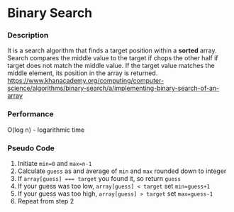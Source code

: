 # Binary Search

### Description
It is a search algorithm that finds a target position within a **sorted** array. Search compares the middle value to the target if chops the other half if target does not match the middle value.  If the target value matches the middle element, its position in the array is returned.
https://www.khanacademy.org/computing/computer-science/algorithms/binary-search/a/implementing-binary-search-of-an-array

### Performance
O(log n) - logarithmic time

### Pseudo Code

1. Initiate `min=0` and `max=n-1`
2. Calculate `guess` as and average of `min` and `max` rounded down to integer
3. If `array[guess] === target` you found it, so return `guess`
4. If your guess was too low, `array[guess] < target` set `min=guess+1`
5. If your guess was too high, `array[guess] > target` set `max=guess-1`
6. Repeat from step 2